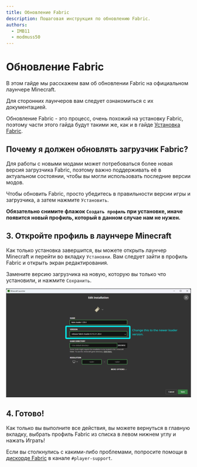 ```yaml
---
title: Обновление Fabric
description: Пошаговая инструкция по обновлению Fabric.
authors:
  - IMB11
  - modmuss50
---
```


# Обновление Fabric

В этом гайде мы расскажем вам об обновлении Fabric на официальном лаунчере Minecraft.

Для сторонних лаунчеров вам следует ознакомиться с их документацией.

Обновление Fabric - это процесс, очень похожий на установку Fabric, поэтому части этого гайда будут такими же, как и в гайде [Установка Fabric](./installing-fabric.md).

## Почему я должен обновлять загрузчик Fabric?

Для работы с новыми модами может потребоваться более новая версия загрузчика Fabric, поэтому важно поддерживать её в актуальном состоянии, чтобы вы могли использовать последние версии модов.

<!-- Include steps from installing guide, no need to repeat them. -->

<!--@include: ./installing-fabric.md{12,41}-->

Чтобы обновить Fabric, просто убедитесь в правильности версии игры и загрузчика, а затем нажмите `Установить`.

**Обязательно снимите флажок `Создать профиль` при установке, иначе появится новый профиль, который в данном случае нам не нужен.**

## 3. Откройте профиль в лаунчере Minecraft

Как только установка завершится, вы можете открыть лаунчер Minecraft и перейти во вкладку `Установки`. Вам следует зайти в профиль Fabric и открыть экран редактирования.

Замените версию загрузчика на новую, которую вы только что установили, и нажмите `Сохранить`.

![Обновление версии загрузчика Fabric в лаунчере Minecraft.](/assets/players/updating-fabric.png)

## 4. Готово!

Как только вы выполните все действия, вы можете вернуться в главную вкладку, выбрать профиль Fabric из списка в левом нижнем углу и нажать Играть!

Если вы столкнулись с какими-либо проблемами, попросите помощи в [дискорде Fabric](https://discord.gg/v6v4pMv) в канале `#player-support`.
